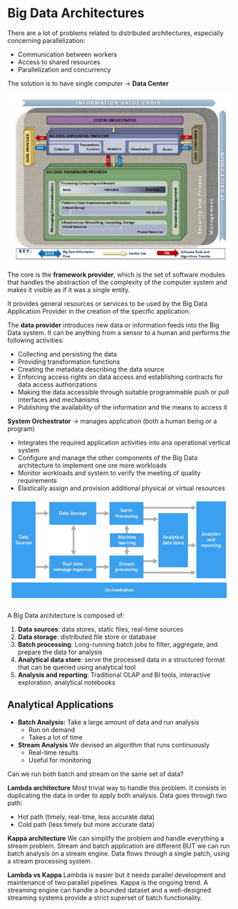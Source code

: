 # Big Data Architectures

There are a lot of problems related to distributed architectures, especially concerning parallelization:

- Communication between workers
- Access to shared resources
- Parallelization and concurrency

The solution is to have single computer -> **Data Center**

![](datacenter.jpg)

The core is the **framework provider**, which is the set of software modules that handles the abstraction of the complexity of the computer system and makes it visible as if it was a single entity.

It provides general resources or services to be used by the Big Data Application Provider in the creation of the specific application.

The **data provider** introduces new data or information feeds into the Big Data system. It can be anything from a sensor to a human and performs the following activities:

- Collecting and persisting the data
- Providing transformation functions
- Creating the metadata describing the data source
- Enforcing access rights on data access and establishing contracts for data access authorizations
- Making the data accessible through suitable programmable push or pull interfaces and mechanisms
- Publishing the availability of the information and the means to access it

**System Orchestrator** -> manages application (both a human being or a program)

- Integrates the required application activities into ana operational vertical system
- Configure and manage the other components of the Big Data architecture to implement one ore more workloads
- Monitor workloads and system to verify the meeting of quality requirements
- Elastically assign and provision additional physical or virtual resources

![](arch.jpg)

A Big Data architecture is composed of:

1. **Data sources**: data stores, static files, real-time sources
2. **Data storage**: distributed file store or database
3. **Batch processing**: Long-running batch jobs to filter, aggregate, and prepare the data for analysis
4. **Analytical data store**: serve the processed data in a structured format that can be queried using analytical tool
5. **Analysis and reporting**: Traditional OLAP and BI tools, interactive exploration, analytical notebooks

## Analytical Applications

- **Batch Analysis:** Take a large amount of data and run analysis
    - Run on demand
    - Takes a lot of time
- **Stream Analysis** We devised an algorithm that runs continuously 
    - Real-time results
    - Useful for monitoring

Can we run both batch and stream on the same set of data?

**Lambda architecture**
Most trivial way to handle this problem. It consists in duplicating the data in order to apply both analysis.
Data goes through two path:

- Hot path (timely, real-time, less accurate data)
- Cold path (less timely but more accurate data)

**Kappa architecture**
We can simplify the problem and handle everything a stream problem.
Stream and batch application are different BUT we can run batch analysis on a stream engine.
Data flows through a single patch, using a stream processing system. 

**Lambda vs Kappa**
Lambda is easier but it needs parallel development and maintenance of two parallel pipelines. 
Kappa is the ongoing trend. A streaming engine can handle a bounded dataset and a well-designed streaming systems provide a strict superset of batch functionality.





